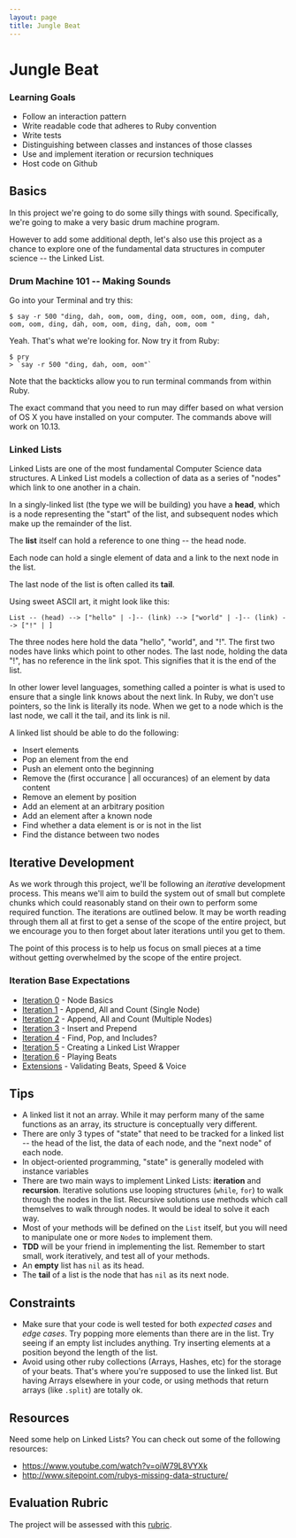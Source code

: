 ```yaml
---
layout: page
title: Jungle Beat
---
```


# Jungle Beat
### Learning Goals

* Follow an interaction pattern
* Write readable code that adheres to Ruby convention
* Write tests
* Distinguishing between classes and instances of those classes
* Use and implement iteration or recursion techniques
* Host code on Github

## Basics

In this project we're going to do some silly things with sound. Specifically, we're going to make a very basic drum machine program.

However to add some additional depth, let's also use this project as a chance to explore one of the fundamental data structures in computer science -- the Linked List.

### Drum Machine 101 -- Making Sounds

Go into your Terminal and try this:

```
$ say -r 500 "ding, dah, oom, oom, ding, oom, oom, oom, ding, dah, oom, oom, ding, dah, oom, oom, ding, dah, oom, oom "
```

Yeah. That's what we're looking for. Now try it from Ruby:

```
$ pry
> `say -r 500 "ding, dah, oom, oom"`
```

Note that the backticks allow you to run terminal commands from within Ruby.

The exact command that you need to run may differ based on what version of OS X
you have installed on your computer. The commands above will work on 10.13.

### Linked Lists

Linked Lists are one of the most fundamental Computer Science data structures. A Linked List models a collection of data as a series of "nodes" which link to one another in a chain.

In a singly-linked list (the type we will be building) you have a __head__, which is a node representing the "start" of the list, and subsequent nodes which make up the remainder of the list.

The __list__ itself can hold a reference to one thing -- the head node.

Each node can hold a single element of data and a link to the next node in the list.

The last node of the list is often called its __tail__.

Using sweet ASCII art, it might look like this:

```
List -- (head) --> ["hello" | -]-- (link) --> ["world" | -]-- (link) --> ["!" | ]
```

The three nodes here hold the data "hello", "world", and "!". The first two nodes have links which point to other nodes. The last node, holding the data "!", has no reference in the link spot. This signifies that it is the end of the list.

In other lower level languages, something called a pointer is what is used to ensure that a single link knows about the next link. In Ruby, we don't use pointers, so the link is literally its node. When we get to a node which is the last node, we call it the tail, and its link is nil.

A linked list should be able to do the following:


* Insert elements
* Pop an element from the end
* Push an element onto the beginning
* Remove the (first occurance | all occurances) of an element by data content
* Remove an element by position
* Add an element at an arbitrary position
* Add an element after a known node
* Find whether a data element is or is not in the list
* Find the distance between two nodes

## Iterative Development

As we work through this project, we'll be following an _iterative_ development process. This means we'll aim to build the system out of small but complete chunks which could reasonably stand on their own to perform some required function. The iterations are outlined below. It may be worth reading through them all at first to get a sense of the scope of the entire project, but we encourage you to then forget about later iterations until you get to them.

The point of this process is to help us focus on small pieces at a time without getting overwhelmed by the scope of the entire project.

### Iteration Base Expectations

* [Iteration 0](./iteration_0) - Node Basics
* [Iteration 1](./iteration_1) - Append, All and Count (Single Node)
* [Iteration 2](./iteration_2) - Append, All and Count (Multiple Nodes)
* [Iteration 3](./iteration_3) - Insert and Prepend
* [Iteration 4](./iteration_4) - Find, Pop, and Includes?
* [Iteration 5](./iteration_5) - Creating a Linked List Wrapper
* [Iteration 6](./iteration_6) - Playing Beats
* [Extensions](./extensions) - Validating Beats, Speed & Voice

## Tips

* A linked list it not an array. While it may perform many of the same functions as an array, its structure is conceptually very different.
* There are only 3 types of "state" that need to be tracked for a linked list -- the head of the list, the data of each node, and the "next node" of each node.
* In object-oriented programming, "state" is generally modeled with instance variables
* There are two main ways to implement Linked Lists: __iteration__ and __recursion__. Iterative solutions use looping structures (`while`, `for`) to walk through the nodes in the list. Recursive solutions use methods which call themselves to walk through nodes. It would be ideal to solve it each way.
* Most of your methods will be defined on the `List` itself, but you will need to manipulate one or more `Node`s to implement them.
* __TDD__ will be your friend in implementing the list. Remember to start small, work iteratively, and test all of your methods.
* An __empty__ list has `nil` as its head.
* The __tail__ of a list is the node that has `nil` as its next node.

## Constraints

* Make sure that your code is well tested for both *expected cases* and *edge cases*. Try popping more elements than there are in the list. Try seeing if an empty list includes anything. Try inserting elements at a position beyond the length of the list.
* Avoid using other ruby collections (Arrays, Hashes, etc) for the storage of your beats. That's where you're supposed to use the linked list. But having Arrays elsewhere in your code, or using methods that return arrays (like `.split`) are totally ok.

## Resources

Need some help on Linked Lists? You can check out some of the following resources:

* https://www.youtube.com/watch?v=oiW79L8VYXk
* http://www.sitepoint.com/rubys-missing-data-structure/

## Evaluation Rubric

The project will be assessed with this [rubric](./rubric).
